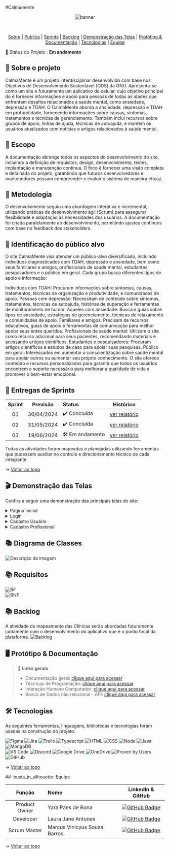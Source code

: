 #Calmamente
<div align="center">
    
![banner](https://github.com/marcusvsbarros/projetoManufatura/blob/main/CalmaMente%20capa.jpeg)
</div>
<br id="topo">
<p align="center">
    <a href="#sobre">Sobre</a>  |  
    <a href="#publico">Publico</a>  |
    <a href="#sprints">Sprints</a>  |
    <a href="#backlog">Backlog</a>  |  
    <a href="#telas">Demonstração das Telas</a>  |
    <a href="#prototipo">Protótipo & Documentação</a>  |  
    <a href="#tecnologias">Tecnologias</a>  |  
    <a href="#equipe">Equipe</a>
</p>
   
<span id="sobre">
    
:pushpin: Status do Projeto : **Em andamento**

## :bookmark_tabs: Sobre o projeto
CalmaMente é um projeto interdisciplinar desenvolvido com base nos Objetivos de Desenvolvimento Sustentável (ODS) da ONU.  Apresenta-se como um site e futuramente um aplicativo de celular, cujo objetivo principal do é fornecer informações e apoio para pessoas de todas as idades que enfrentam desafios relacionados à saúde mental, como ansiedade, depressão e TDAH.
O CalmaMente aborda a ansiedade, depressão e TDAH em profundidade, fornecendo informações sobre causas, sintomas, tratamentos e técnicas de gerenciamento. Também inclui recursos sobre grupos de apoio, linhas de ajuda, técnicas de autoajuda, e mantém os usuários atualizados com notícias e artigos relacionados à saúde mental.

## 📒 Escopo
A documentação abrange todos os aspectos do desenvolvimento do site, incluindo a definição de requisitos, design, desenvolvimento, testes, implantação e manutenção contínua. O foco é fornecer uma visão completa e detalhada do projeto, garantindo que futuros desenvolvedores e mantenedores possam compreender e evoluir o sistema de maneira eficaz.

## 📒 Metodologia
O desenvolvimento seguiu uma abordagem interativa e incremental, utilizando práticas de desenvolvimento ágil (Scrum) para assegurar flexibilidade e adaptação às necessidades dos usuários. A documentação foi criada paralelamente ao desenvolvimento, permitindo ajustes contínuos com base no feedback dos stakeholders.

<span id="publico">

## :busts_in_silhouette: Identificação do público alvo
O site CalmaMente visa atender um público-alvo diversificado, incluindo indivíduos diagnosticados com TDAH, depressão e ansiedade, bem como seus familiares e amigos, profissionais de saúde mental, estudantes, pesquisadores e o público em geral. Cada grupo busca diferentes tipos de apoio e informação:

Indivíduos com TDAH: Procuram informações sobre sintomas, causas, tratamentos, técnicas de organização e produtividade, e comunidades de apoio.
Pessoas com depressão: Necessitam de conteúdo sobre sintomas, tratamentos, técnicas de autoajuda, histórias de superação e ferramentas de monitoramento de humor.
Aqueles com ansiedade: Buscam guias sobre tipos de ansiedade, estratégias de gerenciamento, técnicas de relaxamento e comunidades de apoio.
Familiares e amigos: Precisam de recursos educativos, guias de apoio e ferramentas de comunicação para melhor apoiar seus entes queridos.
Profissionais de saúde mental: Utilizam o site como recurso adicional para seus pacientes, recomendando materiais e acessando artigos científicos.
Estudantes e pesquisadores: Procuram artigos científicos e estudos de caso para apoiar suas pesquisas.
Público em geral: Interessados em aumentar a conscientização sobre saúde mental para apoiar outros ou aumentar seu próprio conhecimento.
O site oferece conteúdo e recursos personalizados para garantir que todos os usuários encontrem o suporte necessário para melhorar a qualidade de vida e promover o bem-estar emocional.

<span id="sprints">

## 🏁 Entregas de Sprints

| Sprint | Previsão | Status | Histórico |
|:--:|:----------:|:----------------|:-------------------------------------------------:|
| 01 | 30/04/2024 | ✔️ Concluída    | [ver relatório](https://github.com/CalmaMente/Projeto-Integrador-3DSM/blob/main/Sprint1.md) |
| 02 | 31/05/2024 | ✔️ Concluída    | [ver relatório](https://github.com/CalmaMente/Projeto-Integrador-3DSM/blob/main/Sprint2.md) |
| 03 | 19/06/2024 | 🛠️ Em andamento    | [ver relatório](https://github.com/CalmaMente/Projeto-Integrador-3DSM/blob/main/Sprint3.md) |

Todas as atividades foram mapeadas e planejadas utilizando ferramentas que pudessem auxiliar no controle e direcionamento técnico de cada integrante.
    
→ [Voltar ao topo](#Calmamente)

<span id="telas">
    
## :clapper: Demonstração das Telas

Confira a seguir uma demonstração das principais telas do site:
<details>
   <summary>Página Inicial</summary>
    <div align="center">
        <img src="https://user-images.githubusercontent.com/69374340/172084663-1e8ae95b-0c84-493c-b4ab-5cfcda5a4eb3.gif">
    </div>
</details>
<details>
   <summary>Login</summary>
    <div align="center">
        <img src="https://user-images.githubusercontent.com/69374340/172084712-de2d2905-dc65-41af-97e8-f980eff5f2d1.gif">
    </div>
</details>
<details>
   <summary>Cadastro Usuário</summary>
    <div align="center">
        <img src="https://user-images.githubusercontent.com/69374340/172084712-de2d2905-dc65-41af-97e8-f980eff5f2d1.gif">
    </div>
</details>
<details>
   <summary>Cadástro Profissional</summary>
    <div align="center">
        <img src="./usuario_administrador.gif">
    </div>
</details>

## 📚 Diagrama de Classes

![Descrição da imagem](https://github.com/marcusvsbarros/projetoManufatura/blob/main/Diagrama.jpeg)
 
## 📚 Requisitos

![RF](https://github.com/CalmaMente/Projeto-Integrador-3DSM/blob/main/Arquivos/RF.jpg)
<br>
![RNF](https://github.com/CalmaMente/Projeto-Integrador-3DSM/blob/main/Arquivos/RNF.jpg)

<span id="backlog">

## 📚 Backlog

A atividade de mapeamento das Clínicas serão abordadas futuramente juntamente com o desenvolvimento do aplicativo que é o ponto focal da plataforma.
![Backlog](https://github.com/marcusvsbarros/projetoManufatura/blob/main/Files%20-%20Calmamente/WhatsApp%20Image%202024-06-19%20at%2010.30.16.jpeg)


<span id="prototipo">

## :desktop_computer: Protótipo & Documentação

> 🔗 **Links gerais** <br>
> - Documentação geral: [clique aqui para acessar](./documentacao_geral.pdf)
> - Técnicas de Programação: [clique aqui para acessar](https://github.com/CalmaMente/Projeto-Integrador-3DSM/blob/main/Arquivos/Apresenta%C3%A7%C3%A3o%20PI%20-%20T%C3%A9cnicas%20de%20Programa%C3%A7%C3%A3o.pdf)
> - Interação Humano Computador: [clique aqui para acessar](https://github.com/CalmaMente/Projeto-Integrador-3DSM/blob/main/Arquivos/devWeb%20-%20Cen%C3%A1rios.pdf)
> - Banco de Dados não relacional - API: [clique aqui para acessar](https://github.com/LJAMistik/ProjetoBDNSQL)

<span id="tecnologias">  
    
## 🛠️ Tecnologias

As seguintes ferramentas, linguagens, bibliotecas e tecnologias foram usadas na construção do projeto:

<img src="https://img.shields.io/badge/Figma-CED4DA?style=for-the-badge&logo=figma&logoColor=DC143C" alt="Figma" />
<img src="https://img.shields.io/badge/Jira-CED4DA?style=for-the-badge&logo=jira&logoColor=0052CC" alt="Jira" />
<img src="https://img.shields.io/badge/Trello-CED4DA?style=for-the-badge&logo=trello&logoColor=0079BF" alt="Trello" />
<img src="https://img.shields.io/badge/TypeScript-CED4DA?style=for-the-badge&logo=typescript&logoColor=007ACC" alt="Typescript" />
<img src="https://img.shields.io/badge/HTML5-CED4DA?style=for-the-badge&logo=html5&logoColor=E34F26" alt="HTML" /> 
<img src="https://img.shields.io/badge/CSS3-CED4DA?style=for-the-badge&logo=css3&logoColor=1572B6" alt="CSS" /> 	 
<img src="https://img.shields.io/badge/Node.js-CED4DA?style=for-the-badge&logo=nodedotjs&logoColor=339933" alt="Node" />  
<img src="https://img.shields.io/badge/Java-CED4DA?style=for-the-badge&logo=java&logoColor=DC143C" alt="Java" />
<img src="https://img.shields.io/badge/MongoDB-CED4DA?style=for-the-badge&logo=mongodb&logoColor=4EA94B" alt="MongoDB" /><br>
<img src="https://img.shields.io/badge/VS_Code-CED4DA?style=for-the-badge&logo=visual%20studio%20code&logoColor=0078D4" alt="VS Code" /> 
<img src="https://img.shields.io/badge/Discord-CED4DA?style=for-the-badge&logo=discord&logoColor=7289DA" alt="Discord" />
<img src="https://img.shields.io/badge/Google_Drive-CED4DA?style=for-the-badge&logo=google-drive&logoColor=4285F4" alt="Google Drive" />
<img src="https://img.shields.io/badge/OneDrive-CED4DA?style=for-the-badge&logo=onedrive&logoColor=0078D4" alt="OneDrive" />
<img src="https://img.shields.io/badge/Proven_by_Users-CED4DA?style=for-the-badge&logo=provenbyusers&logoColor=DC143C" alt="Proven by Users" />
<img src="https://img.shields.io/badge/GitHub-CED4DA?style=for-the-badge&logo=github&logoColor=20232A" alt="GitHub" /> 
    
→ [Voltar ao topo](https://github.com/marcusvsbarros/projetoManufatura/blob/main/README.md)

<span id="equipe">
## :busts_in_silhouette: Equipe

|    Função     | Nome                                  |                                                                                                                                                      LinkedIn & GitHub                                                                                                                                                      |
| :-----------: | :------------------------------------ | :-------------------------------------------------------------------------------------------------------------------------------------------------------------------------------------------------------------------------------------------------------------------------------------------------------------------------: |
| Product Owner | Yara Paes de Bona           |     [![GitHub Badge](https://img.shields.io/badge/GitHub-111217?style=flat-square&logo=github&logoColor=white)](https://github.com/YaraPaesB)              |
| Developer  | Laura Jane Antunes |      [![GitHub Badge](https://img.shields.io/badge/GitHub-111217?style=flat-square&logo=github&logoColor=white)](https://github.com/LJAMistik)     |
|   Scrum Master    | Marcus Vinicyus Souza Barros               |         [![GitHub Badge](https://img.shields.io/badge/GitHub-111217?style=flat-square&logo=github&logoColor=white)](https://github.com/marcusvsbarros)        |


→ [Voltar ao topo](https://github.com/marcusvsbarros/projetoManufatura/blob/main/README.md)
